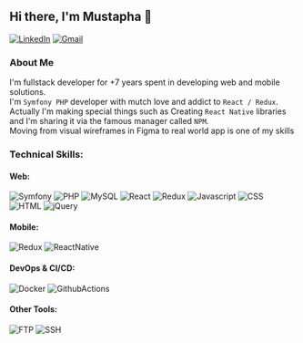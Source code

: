 ## Hi there, I'm Mustapha 👋

[![LinkedIn](https://img.shields.io/badge/Linkedin-blue?logo=Linkedin&link=https%3A%2F%2Fwww.linkedin.com%2Fin%2Fmustapha-ghlissi
)](https://www.linkedin.com%2Fin%2Fmustapha-ghlissi)
[![Gmail](https://img.shields.io/badge/Gmail-white?logo=Gmail)](mailto://ghlissi.mustapha@gmail.com)


### About Me
I'm fullstack developer for +7 years spent in developing web and mobile solutions. <br/>
I'm `Symfony PHP` developer with mutch love and addict to `React / Redux`. <br/>
Actually I'm making special things such as Creating `React Native` libraries and I'm sharing it via the famous manager called `NPM`. <br/>
Moving from visual wireframes in Figma to real world app is one of my skills

### Technical Skills:

#### Web:
![Symfony](https://img.shields.io/badge/Symfony-black?logo=symfony)
![PHP](https://img.shields.io/badge/PHP-white?logo=php)
![MySQL](https://img.shields.io/badge/MySql-white?logo=mysql)
![React](https://img.shields.io/badge/ReactJs-white?logo=react)
![Redux](https://img.shields.io/badge/redux-764abc?logo=redux)
![Javascript](https://img.shields.io/badge/Javascript-white?logo=javascript)
![CSS](https://img.shields.io/badge/CSS3-blue?logo=css3)
![HTML](https://img.shields.io/badge/HTML5-white?logo=html5)
![jQuery](https://img.shields.io/badge/jQuery-blue?logo=jquery)

#### Mobile:
![Redux](https://img.shields.io/badge/redux-764abc?logo=redux)
![ReactNative](https://img.shields.io/badge/ReactNative-white?logo=react)

#### DevOps & CI/CD:
![Docker](https://img.shields.io/badge/Docker-white?logo=docker)
![GithubActions](https://img.shields.io/badge/Github-Actions-blue?logo=github)

#### Other Tools:
![FTP](https://img.shields.io/badge/FTP-blue?logo=ftp)
![SSH](https://img.shields.io/badge/SSH-blue?logo=ssh)

